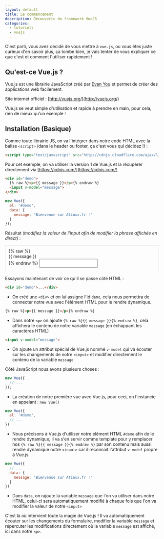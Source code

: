 ```yaml
---
layout: default
title: Le commencement
description: Découverte du framework VueJS
categories:
  - tutoriels
  - vuejs
---
```

C'est parti, vous avez décidé de vous mettre à `vue.js`, ou vous êtes juste curieux d'en savoir plus, ça tombe bien, je vais tenter de vous expliquer ce que c'est et comment l'utiliser rapidement !

## Qu'est-ce Vue.js ?

Vue.js est une librairie JavaScript créé par [Evan You](https://github.com/yyx990803) et permet de créer des applications web facilement.

Site internet officiel : [http://vuejs.org/](http://vuejs.org/)

Vue.js se veut simple d'utilisation et rapide à prendre en main, pour cela, rien de mieux qu'un exemple !

## Installation (Basique)

Comme toute librairie JS, on va l'intégrer dans notre code HTML avec la balise `<script>` (dans le header ou footer, ça c'est vous qui décidez !) :

```html
<script type="text/javascript" src="http://cdnjs.cloudflare.com/ajax/libs/vue/1.0.26/vue.min.js"></script>
```

Pour cet exemple, on va utiliser la version 1 de Vue.js et la récupérer directement via [https://cdnjs.com/](https://cdnjs.com/)

```html
<div id="demo">
  {% raw %}<p>{{ message }}</p>{% endraw %}
  <input v-model="message">
</div>
```

```js
new Vue({
  el: '#demo',
  data: {
    message: 'Bienvenue sur Atinux.fr !'
  }
});
```


Résultat *(modifiez la valeur de l'input afin de modifier la phrase affichée en direct)* :
<div id="demo" style="border: 1px solid #ddd; padding: 10px;margin-bottom: 15px;">
{% raw %}
  <p style="margin:0;">{{ message }}</p>
{% endraw %}
  <input v-model="message" style="padding: 5px;">
</div>

<script type="text/javascript">
new Vue({
  el: '#demo',
  data: {
    message: 'Bienvenue sur Atinux.fr !'
  }
});
</script>

Essayons maintenant de voir ce qu'il se passe côté HTML :

```html
<div id="demo">...</div>
```
* On créé une `<div>` et on lui assigne l'id `demo`, cela nous permettra de connecter notre vue avec l'élément HTML pour le rendre dynamique.

```html
{% raw %}<p>{{ message }}</p>{% endraw %}
```
* Dans notre `<p>` on ajoute `{% raw %}{{ message }}{% endraw %}`, cela affichera le contenu de notre variable `message` (en échappant les caractères HTML)

```html
<input v-model="message">
```
* On ajoute un attribut spécial de Vue.js nommé `v-model` qui va écouter sur les changements de notre `<input>` et modifier directement le contenu de la variable `message`

Côté JavaScript nous avons plusieurs choses :

```js
new Vue({
  // ...
});
```
* La création de notre première vue avec Vue.js, pour ceci, on l'instancie en appelant : `new Vue()`

```js
new Vue({
  el: '#demo',
  // ...
})
```
* Nous précisons à Vue.js d'utiliser notre elément HTML `#demo` afin de le rendre dynamique, il va s'en servir comme template pour y remplacer nos `{% raw %}{{ message }}{% endraw %}` par son contenu mais aussi rendre dynamique notre `<input>` car il reconnait l'attribut `v-model` propre à Vue.js

```js
new Vue({
  // ...
  data: {
    message: 'Bienvenue sur Atinux.fr !'
  }
})
```
* Dans `data`, on rajoute la variable `message` que l'on va utiliser dans notre HTML, celui-ci sera automatiquement modifié à chaque fois que l'on va modifier la valeur de notre `<input>`

C'est là où intervient toute la magie de Vue.js ! Il va automatiquement écouter sur les changements du formulaire, modifier la variable `message` et répercuter les modifications directement où la variable `message` est affiché, ici dans notre `<p>`.
